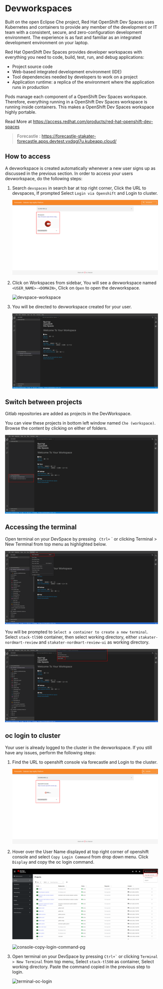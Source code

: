 # Devworkspaces

Built on the open Eclipse Che project, Red Hat OpenShift Dev Spaces uses Kubernetes and containers to provide any member of the development or IT team with a consistent, secure, and zero-configuration development environment. The experience is as fast and familiar as an integrated development environment on your laptop.

Red Hat OpenShift Dev Spaces provides developer workspaces with everything you need to code, build, test, run, and debug applications:

- Project source code
- Web-based integrated development environment (IDE)
- Tool dependencies needed by developers to work on a project
- Application runtime: a replica of the environment where the application runs in production

Pods manage each component of a OpenShift Dev Spaces workspace. Therefore, everything running in a OpenShift Dev Spaces workspace is running inside containers. This makes a OpenShift Dev Spaces workspace highly portable.

Read More at https://access.redhat.com/products/red-hat-openshift-dev-spaces

> Forecastle : https://forecastle-stakater-forecastle.apps.devtest.vxdqgl7u.kubeapp.cloud/

## How to access

A devworkspace is created automatically whenever a new user signs up as discussed in the previous section. In order to access your users devworkspace, do the following steps:

1. Search `devspaces` in search bar at top right corner, Click the URL to devspaces, If prompted Select `Login via Openshift` and Login to cluster.

    ![forecastle-devspaces](images/forecastle-devspaces.png)

2. Click on Workspaces from sidebar, You will see a devworkspace named `<USER_NAME>-<DOMAIN>`, Click on `Open` to open the devworkspace.

    ![devspace-workspace](images/devspace-workspace-pg.png)

3. You will be directed to devworkspace created for your user. 

      ![devspace-homepage](images/devspace-homepage.png)  

## Switch between projects

Gitlab repositories are added as projects in the DevWorkspace.

You can view these projects in bottom left window named `Che (workspace)`. Browse the content by clicking on either of folders.

![devspace-projects](images/devspace-projects.png)

## Accessing the terminal

Open terminal on your DevSpace by pressing ` Ctrl+` ` or clicking Terminal > New Terminal from top menu as highlighted below. 

![devspace-new-terminal](images/devspace-new-terminal.png)

You will be prompted to `Select a container to create a new terminal`. Select `stack-tl500` container, then select working directory, either `stakater-nordmart-review` and `stakater-nordmart-review-ui` as working directory.

![devspace-select-container-for-terminal](images/devspace-select-container-for-terminal.png)


## oc login to cluster

Your user is already logged to the cluster in the devworkspace. If you still have any issues, perform the following steps:

1. Find the URL to openshift console via forecastle and Login to the cluster.

    ![forecastle-openshift-console](images/forecastle-openshift-console.png)

2. Hover over the User Name displayed at top right corner of openshift console and select `Copy Login Command` from drop down menu. Click `Display` and copy the oc login command.

    ![console-copy-login-command](images/console-copy-login-command.png)

    ![console-copy-login-command-pg](images/console-copy-login-command-pg.png)
3. Open terminal on your DevSpace by pressing `` Ctrl+` `` or clicking `Terminal > New Terminal` from top menu, Select `stack-tl500` as container, Select working directory. Paste the command copied in the previous step to login.

    ![terminal-oc-login](images/terminal-oc-login.png)

